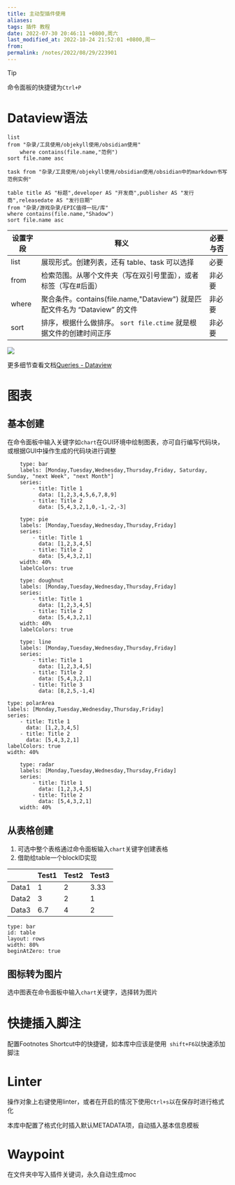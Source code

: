 ```yaml
---
title: 主动型插件使用
aliases: 
tags: 插件 教程
date: 2022-07-30 20:46:11 +0800,周六
last_modified_at: 2022-10-24 21:52:01 +0800,周一
from: 
permalink: /notes/2022/08/29/223901
---
```

> [!tip]  
> 命令面板的快捷键为`Ctrl+P`

# Dataview语法

```dataview
list 
from "杂录/工具使用/objekyll使用/obsidian使用"
	where contains(file.name,"范例")
sort file.name asc
```
```dataview
task from "杂录/工具使用/objekyll使用/obsidian使用/obsidian中的markdown书写范例实例"
```

```dataview
table title AS "标题",developer AS "开发商",publisher AS "发行商",releasedate AS "发行日期"
from "杂录/游戏杂录/EPIC值得一玩/库"
where contains(file.name,"Shadow")
sort file.name asc
```

| 设置字段 | 释义                                                                        | 必要与否 |
| -------- | --------------------------------------------------------------------------- | -------- |
| list     | 展现形式。创建列表，还有 table、task 可以选择                               | 必要     |
| from     | 检索范围。从哪个文件夹（写在双引号里面），或者标签（写在#后面）             | 非必要   |
| where    | 聚合条件。contains(file.name,"Dataview") 就是匹配文件名为 “Dataview” 的文件 | 非必要   |
| sort     | 排序，根据什么做排序。 `sort file.ctime` 就是根据文件的创建时间正序         | 非必要   |

![](https://res.cloudinary.com/dbbz8b3ce/image/upload/v1658930646/image_note/jzxxnedbwdtxbi1istbo.png)

更多细节查看文档[Queries - Dataview](https://blacksmithgu.github.io/obsidian-dataview/query/queries/#where)

# 图表

## 基本创建

在命令面板中输入关键字如`chart`在GUI环境中绘制图表，亦可自行编写代码块，或根据GUI中操作生成的代码块进行调整

```chart
    type: bar
    labels: [Monday,Tuesday,Wednesday,Thursday,Friday, Saturday, Sunday, "next Week", "next Month"]
    series:
        - title: Title 1
          data: [1,2,3,4,5,6,7,8,9]
        - title: Title 2
          data: [5,4,3,2,1,0,-1,-2,-3]
```

```chart
    type: pie
    labels: [Monday,Tuesday,Wednesday,Thursday,Friday]
    series:
        - title: Title 1
          data: [1,2,3,4,5]
        - title: Title 2
          data: [5,4,3,2,1]
    width: 40%
    labelColors: true
```

```chart
    type: doughnut
    labels: [Monday,Tuesday,Wednesday,Thursday,Friday]
    series:
        - title: Title 1
          data: [1,2,3,4,5]
        - title: Title 2
          data: [5,4,3,2,1]
    width: 40%
    labelColors: true
```

```chart
    type: line
    labels: [Monday,Tuesday,Wednesday,Thursday,Friday]
    series:
        - title: Title 1
          data: [1,2,3,4,5]
        - title: Title 2
          data: [5,4,3,2,1]
        - title: Title 3
          data: [8,2,5,-1,4]
```

```chart
type: polarArea
labels: [Monday,Tuesday,Wednesday,Thursday,Friday]
series:
    - title: Title 1
      data: [1,2,3,4,5]
    - title: Title 2
      data: [5,4,3,2,1]
labelColors: true
width: 40%
```

```chart
    type: radar
    labels: [Monday,Tuesday,Wednesday,Thursday,Friday]
    series:
        - title: Title 1
          data: [1,2,3,4,5]
        - title: Title 2
          data: [5,4,3,2,1]
    width: 40%
```

## 从表格创建

1. 可选中整个表格通过命令面板输入`chart`关键字创建表格
2. 借助给table一个blockID实现

|       | Test1 | Test2 | Test3 |
| ----- | ----- | ----- | ----- |
| Data1 | 1     | 2     | 3.33  |
| Data2 | 3     | 2     | 1     |
| Data3 | 6.7   | 4     | 2     |^table

```chart
type: bar
id: table
layout: rows
width: 80%
beginAtZero: true
```

## 图标转为图片

选中图表在命令面板中输入`chart`关键字，选择转为图片

# 快捷插入脚注

配置Footnotes Shortcut中的快捷键，如本库中应该是使用` shift+F6`以快速添加脚注

# Linter

操作对象上右键使用linter，或者在开启的情况下使用`Ctrl+s`以在保存时进行格式化

本库中配置了格式化时插入默认METADATA项，自动插入基本信息模板

# Waypoint

在文件夹中写入插件关键词，永久自动生成moc
